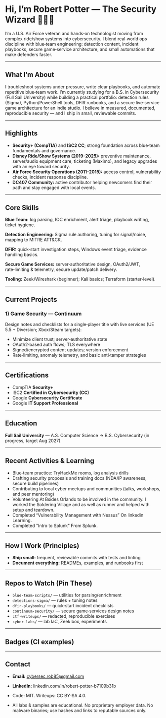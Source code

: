 # Hi, I’m Robert Potter — The Security Wizard 🧙‍♂️🔐

I’m a U.S. Air Force veteran and hands‑on technologist moving from complex ride/show systems into cybersecurity. I blend real‑world ops discipline with blue‑team engineering: detection content, incident playbooks, secure game‑service architecture, and small automations that make defenders faster.

---

## What I’m About 

I troubleshoot systems under pressure, write clear playbooks, and automate repetitive blue‑team work. I’m currently studying for a B.S. in Cybersecurity (Full Sail University) while building a practical portfolio: detection rules (Sigma), Python/PowerShell tools, DFIR runbooks, and a secure live‑service game architecture for an indie studio. I believe in measured, documented, reproducible security — and I ship in small, reviewable commits.

---

## Highlights

* **Security+ (CompTIA)** and **ISC2 CC**; strong foundation across blue‑team fundamentals and governance.
* **Disney Ride/Show Systems (2019–2025):** preventive maintenance, server/audio equipment care, ticketing (Maximo), and legacy upgrades with an eye toward security.
* **Air Force Security Operations (2011–2015):** access control, vulnerability checks, incident response discipline.
* **DC407 Community:** active contributor helping newcomers find their path and stay engaged with local events.

---

## Core Skills

**Blue Team:** log parsing, IOC enrichment, alert triage, playbook writing, ticket hygiene.

**Detection Engineering:** Sigma rule authoring, tuning for signal/noise, mapping to MITRE ATT&CK.

**DFIR:** quick‑start investigation steps, Windows event triage, evidence handling basics.

**Secure Game Services:** server‑authoritative design, OAuth2/JWT, rate‑limiting & telemetry, secure update/patch delivery.

**Tooling:**  Zeek/Wireshark (beginner); Kali basics; Terraform (starter‑level).

---

## Current Projects

### 1) **Game Security — Continuum**

Design notes and checklists for a single‑player title with live services (UE 5.5 + Diversion; Xbox/Steam targets):

* Minimize client trust; server‑authoritative state
* OAuth2‑based auth flows; TLS everywhere
* Signed/encrypted content updates; version enforcement
* Rate‑limiting, anomaly telemetry, and basic anti‑tamper strategies

---

## Certifications

* CompTIA **Security+**
* ISC2 **Certified in Cybersecurity (CC)**
* Google **Cybersecurity Certificate**
* Google **IT Support Professional**

---

## Education

**Full Sail University** — A.S. Computer Science → B.S. Cybersecurity (in progress, target Aug 2027)

---

## Recent Activities & Learning

* Blue‑team practice: TryHackMe rooms, log analysis drills
* Drafting security proposals and training docs (NDA/IP awareness, secure build pipelines)
* Contributing to local cyber meetups and communities (talks, workshops, and peer mentoring)
* Volunteering At Bsides Orlando to be involved in the community. I worked the Soldering Village and as well as runner and helped with setup and teardown.
* Completed “Vulnerability Management with Nessus” On linkedin Learning.
* Completed "Intro to Splunk" From Splunk.

---

## How I Work (Principles)

* **Ship small:** frequent, reviewable commits with tests and linting
* **Document everything:** READMEs, examples, and runbooks first

---

## Repos to Watch (Pin These)

* `blue-team-scripts/` — utilities for parsing/enrichment
* `detections-sigma/` — rules + tuning notes
* `dfir-playbooks/` — quick‑start incident checklists
* `continuum-security/` — secure game‑services design notes
* `ctf-writeups/` — redacted, reproducible exercises
* `cyber-labs/` — lab IaC, Zeek box, experiments

---

## Badges (CI examples)


---

## Contact

* **Email:** [cybersec.rob85@gmail.com](mailto:cybersec.rob85@gmail.com)
* **LinkedIn:** linkedin.com/in/robert-potter-b7109b31b

* Code: MIT. Writeups: CC BY‑SA 4.0.
* All labs & samples are educational. No proprietary employer data. No malware binaries; use hashes and links to reputable sources only.
